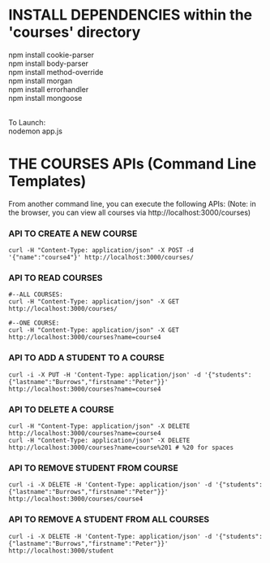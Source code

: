 
# INSTALL DEPENDENCIES within the 'courses' directory
npm install cookie-parser <br />
npm install body-parser <br />
npm install method-override <br />
npm install morgan <br />
npm install errorhandler <br />
npm install mongoose <br />

<br />
To Launch:
<br />
nodemon app.js



# THE COURSES APIs (Command Line Templates)

From another command line, you can execute the following APIs:
(Note: in the browser, you can view all courses via http://localhost:3000/courses)


### API TO CREATE A NEW COURSE ###

	curl -H "Content-Type: application/json" -X POST -d '{"name":"course4"}' http://localhost:3000/courses/



### API TO READ COURSES ###

	#--ALL COURSES: 
	curl -H "Content-Type: application/json" -X GET http://localhost:3000/courses/

	#--ONE COURSE:
	curl -H "Content-Type: application/json" -X GET http://localhost:3000/courses?name=course4



### API TO ADD A STUDENT TO A COURSE ###

	curl -i -X PUT -H 'Content-Type: application/json' -d '{"students":{"lastname":"Burrows","firstname":"Peter"}}' http://localhost:3000/courses?name=course4



### API TO DELETE A COURSE ###

	curl -H "Content-Type: application/json" -X DELETE http://localhost:3000/courses?name=course4
	curl -H "Content-Type: application/json" -X DELETE http://localhost:3000/courses?name=course%201 # %20 for spaces


### API TO REMOVE STUDENT FROM COURSE ###

	curl -i -X DELETE -H 'Content-Type: application/json' -d '{"students":{"lastname":"Burrows","firstname":"Peter"}}' http://localhost:3000/courses/course4



### API TO REMOVE A STUDENT FROM ALL COURSES ###

	curl -i -X DELETE -H 'Content-Type: application/json' -d '{"students":{"lastname":"Burrows","firstname":"Peter"}}' http://localhost:3000/student








